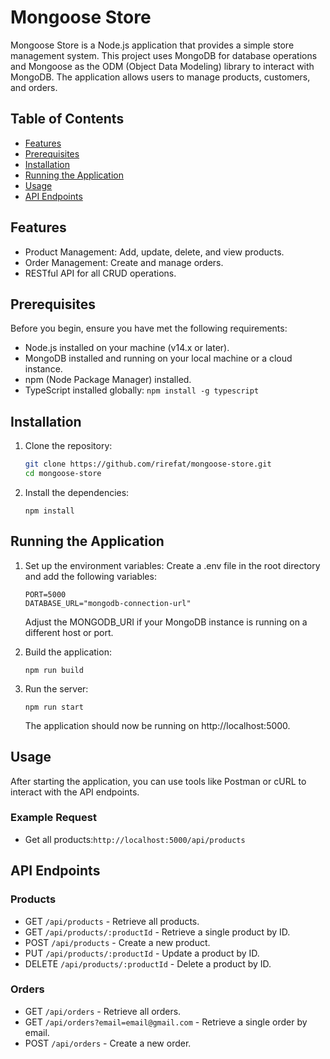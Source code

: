 # Mongoose Store

Mongoose Store is a Node.js application that provides a simple store management system. This project uses MongoDB for database operations and Mongoose as the ODM (Object Data Modeling) library to interact with MongoDB. The application allows users to manage products, customers, and orders.

## Table of Contents

- [Features](#features)
- [Prerequisites](#prerequisites)
- [Installation](#installation)
- [Running the Application](#running-the-application)
- [Usage](#usage)
- [API Endpoints](#api-endpoints)

## Features

- Product Management: Add, update, delete, and view products.
- Order Management: Create and manage orders.
- RESTful API for all CRUD operations.

## Prerequisites

Before you begin, ensure you have met the following requirements:

- Node.js installed on your machine (v14.x or later).
- MongoDB installed and running on your local machine or a cloud instance.
- npm (Node Package Manager) installed.
- TypeScript installed globally:  `npm install -g typescript `

## Installation

1. Clone the repository:
   ```bash
   git clone https://github.com/rirefat/mongoose-store.git
   cd mongoose-store
   ```
2. Install the dependencies:
    ```
    npm install
    ```

## Running the Application
1. Set up the environment variables: Create a .env file in the root directory and add the following variables:

    ```
    PORT=5000
    DATABASE_URL="mongodb-connection-url"
    ```
    Adjust the MONGODB_URI if your MongoDB instance is running on a different host or port.

3. Build the application:

    ```
    npm run build
    ```

3. Run the server:

    ```
    npm run start    
    ```
    The application should now be running on http://localhost:5000.

## Usage
After starting the application, you can use tools like Postman or cURL to interact with the API endpoints.

### Example Request
- Get all products:`http://localhost:5000/api/products`


## API Endpoints
### Products
- GET `/api/products` - Retrieve all products.
- GET `/api/products/:productId` - Retrieve a single product by ID.
- POST `/api/products` - Create a new product.
- PUT `/api/products/:productId` - Update a product by ID.
- DELETE `/api/products/:productId` - Delete a product by ID.

### Orders
- GET `/api/orders` - Retrieve all orders.
- GET `/api/orders?email=email@gmail.com` - Retrieve a single order by email.
- POST `/api/orders` - Create a new order.
